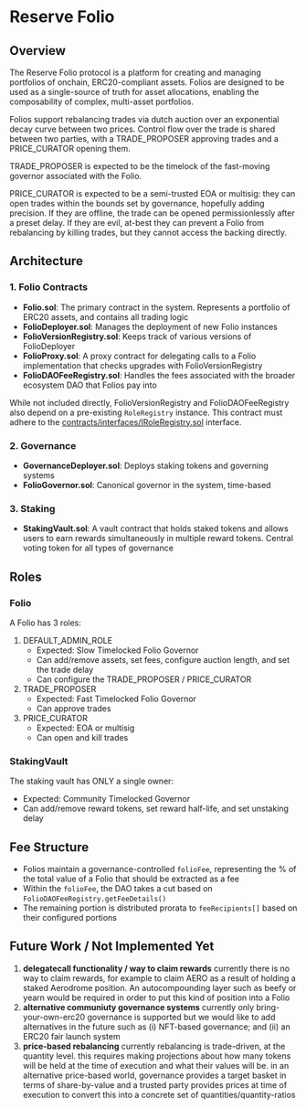 # Reserve Folio

## Overview

The Reserve Folio protocol is a platform for creating and managing portfolios of onchain, ERC20-compliant assets. Folios are designed to be used as a single-source of truth for asset allocations, enabling the composability of complex, multi-asset portfolios.

Folios support rebalancing trades via dutch auction over an exponential decay curve between two prices. Control flow over the trade is shared between two parties, with a TRADE_PROPOSER approving trades and a PRICE_CURATOR opening them.

TRADE_PROPOSER is expected to be the timelock of the fast-moving governor associated with the Folio.

PRICE_CURATOR is expected to be a semi-trusted EOA or multisig: they can open trades within the bounds set by governance, hopefully adding precision. If they are offline, the trade can be opened permissionlessly after a preset delay. If they are evil, at-best they can prevent a Folio from rebalancing by killing trades, but they cannot access the backing directly.

## Architecture

### 1. **Folio Contracts**

- **Folio.sol**: The primary contract in the system. Represents a portfolio of ERC20 assets, and contains all trading logic
- **FolioDeployer.sol**: Manages the deployment of new Folio instances
- **FolioVersionRegistry.sol**: Keeps track of various versions of FolioDeployer
- **FolioProxy.sol**: A proxy contract for delegating calls to a Folio implementation that checks upgrades with FolioVersionRegistry
- **FolioDAOFeeRegistry.sol**: Handles the fees associated with the broader ecosystem DAO that Folios pay into

While not included directly, FolioVersionRegistry and FolioDAOFeeRegistry also depend on a pre-existing `RoleRegistry` instance. This contract must adhere to the [contracts/interfaces/IRoleRegistry.sol](contracts/interfaces/IRoleRegistry.sol) interface.

### 2. **Governance**

- **GovernanceDeployer.sol**: Deploys staking tokens and governing systems
- **FolioGovernor.sol**: Canonical governor in the system, time-based

### 3. **Staking**

- **StakingVault.sol**: A vault contract that holds staked tokens and allows users to earn rewards simultaneously in multiple reward tokens. Central voting token for all types of governance

## Roles

### Folio

A Folio has 3 roles:

1. DEFAULT_ADMIN_ROLE
   - Expected: Slow Timelocked Folio Governor
   - Can add/remove assets, set fees, configure auction length, and set the trade delay
   - Can configure the TRADE_PROPOSER / PRICE_CURATOR
2. TRADE_PROPOSER
   - Expected: Fast Timelocked Folio Governor
   - Can approve trades
3. PRICE_CURATOR
   - Expected: EOA or multisig
   - Can open and kill trades

### StakingVault

The staking vault has ONLY a single owner:

- Expected: Community Timelocked Governor
- Can add/remove reward tokens, set reward half-life, and set unstaking delay

## Fee Structure

- Folios maintain a governance-controlled `folioFee`, representing the % of the total value of a Folio that should be extracted as a fee
- Within the `folioFee`, the DAO takes a cut based on `FolioDAOFeeRegistry.getFeeDetails()`
- The remaining portion is distributed prorata to `feeRecipients[]` based on their configured portions

## Future Work / Not Implemented Yet

1. **delegatecall functionality / way to claim rewards**
   currently there is no way to claim rewards, for example to claim AERO as a result of holding a staked Aerodrome position. An autocompounding layer such as beefy or yearn would be required in order to put this kind of position into a Folio
2. **alternative communiuty governance systems**
   currently only bring-your-own-erc20 governance is supported but we would like to add alternatives in the future such as (i) NFT-based governance; and (ii) an ERC20 fair launch system
3. **price-based rebalancing**
   currently rebalancing is trade-driven, at the quantity level. this requires making projections about how many tokens will be held at the time of execution and what their values will be. in an alternative price-based world, governance provides a target basket in terms of share-by-value and a trusted party provides prices at time of execution to convert this into a concrete set of quantities/quantity-ratios
